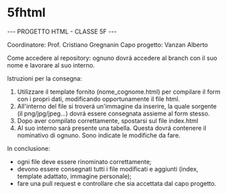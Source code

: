 # 5fhtml

--- PROGETTO HTML - CLASSE 5F ---

Coordinatore: Prof. Cristiano Gregnanin
Capo progetto: Vanzan Alberto

Come accedere al repository: ognuno dovrá accedere al branch con il suo nome e lavorare al suo interno.

Istruzioni per la consegna:
1) Utilizzare il template fornito (nome_cognome.html) per compilare il form con i propri dati, modificando opportunamente il file
	html.
2) All'interno del file si troverá un'immagine da inserire, la quale sorgente (il png/jpg/jpeg...) dovrá essere consegnata assieme 
	al form stesso.
3) Dopo aver compilato correttamente, spostarsi sul file index.html
4) Al suo interno sará presente una tabella. Questa dovrá contenere il nominativo di ognuno. Sono indicate le modifiche da fare.

In conclusione:
- ogni file deve essere rinominato correttamente;
- devono essere consegnati tutti i file modificati e aggiunti (index, template adattato, immagine personale);
- fare una pull request e controllare che sia accettata dal capo progetto.

